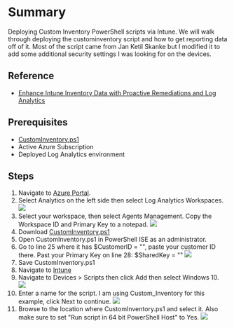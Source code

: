 # Summary

Deploying Custom Inventory PowerShell scripts via Intune. We will walk through deploying the custominventory script and how to get reporting data off of it. Most of the script came from Jan Ketil Skanke but I modified it to add some additional security settings I was looking for on the devices.

## Reference
* [Enhance Intune Inventory Data with Proactive Remediations and Log Analytics](https://msendpointmgr.com/2021/04/12/enhance-intune-inventory-data-with-proactive-remediations-and-log-analytics/)

## Prerequisites
* [CustomInventory.ps1](https://github.com/mattnovitsch/M365/blob/main/CustomInventory.ps1)
* Active Azure Subscription
* Deployed Log Analytics environment

## Steps

1. Navigate to [Azure Portal](https://portal.azure.com/#allservices).
2. Select Analytics on the left side then select Log Analytics Workspaces.
![](https://github.com/mattnovitsch/M365/blob/main/UC2.jpg) 
3. Select your workspace, then select Agents Management. Copy the Workspace ID and Primary Key to a notepad.
![](https://github.com/mattnovitsch/M365/blob/main/DPS1.jpg)
3. Download [CustomInventory.ps1](https://github.com/mattnovitsch/M365/blob/main/CustomInventory.ps1)
4. Open CustomInventory.ps1 in PowerShell ISE as an administrator.
5. Go to line 25 where it has $CustomerID = "", paste your customer ID there. Past your Primary Key on line 28: $SharedKey = ""
![](https://github.com/mattnovitsch/M365/blob/main/DPS2.jpg)
6. Save CustomInventory.ps1
7. Navigate to [Intune](https://endpoint.microsoft.com)
8. Navigate to Devices > Scripts then click Add then select Windows 10.<BR>
![](https://github.com/mattnovitsch/M365/blob/main/DPS3.jpg)
9. Enter a name for the script. I am using Custom_Inventory for this example, click Next to continue.
![](https://github.com/mattnovitsch/M365/blob/main/DPS4.jpg)
10. Browse to the location where CustomInventory.ps1 and select it. Also make sure to set "Run script in 64 bit PowerShell Host" to Yes.
![](https://github.com/mattnovitsch/M365/blob/main/DPS5.jpg)